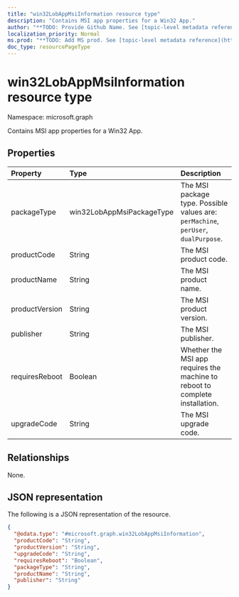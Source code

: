```yaml
---
title: "win32LobAppMsiInformation resource type"
description: "Contains MSI app properties for a Win32 App."
author: "**TODO: Provide Github Name. See [topic-level metadata reference](https://msgo.azurewebsites.net/add/document/guidelines/metadata.html#topic-level-metadata)**"
localization_priority: Normal
ms.prod: "**TODO: Add MS prod. See [topic-level metadata reference](https://msgo.azurewebsites.net/add/document/guidelines/metadata.html#topic-level-metadata)**"
doc_type: resourcePageType
---
```


# win32LobAppMsiInformation resource type

Namespace: microsoft.graph

Contains MSI app properties for a Win32 App.

## Properties
|Property|Type|Description|
|:---|:---|:---|
|packageType|win32LobAppMsiPackageType|The MSI package type. Possible values are: `perMachine`, `perUser`, `dualPurpose`.|
|productCode|String|The MSI product code.|
|productName|String|The MSI product name.|
|productVersion|String|The MSI product version.|
|publisher|String|The MSI publisher.|
|requiresReboot|Boolean|Whether the MSI app requires the machine to reboot to complete installation.|
|upgradeCode|String|The MSI upgrade code.|

## Relationships
None.

## JSON representation
The following is a JSON representation of the resource.
<!-- {
  "blockType": "resource",
  "@odata.type": "microsoft.graph.win32LobAppMsiInformation"
}
-->
``` json
{
  "@odata.type": "#microsoft.graph.win32LobAppMsiInformation",
  "productCode": "String",
  "productVersion": "String",
  "upgradeCode": "String",
  "requiresReboot": "Boolean",
  "packageType": "String",
  "productName": "String",
  "publisher": "String"
}
```

